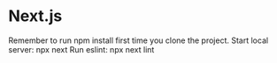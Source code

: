 # Next.js

Remember to run npm install first time you clone the project.
Start local server: npx next
Run eslint: npx next lint
